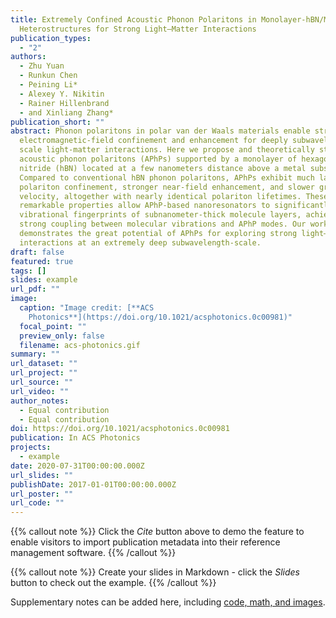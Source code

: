 ```yaml
---
title: Extremely Confined Acoustic Phonon Polaritons in Monolayer-hBN/Metal
  Heterostructures for Strong Light–Matter Interactions
publication_types:
  - "2"
authors:
  - Zhu Yuan
  - Runkun Chen
  - Peining Li*
  - Alexey Y. Nikitin
  - Rainer Hillenbrand
  - and Xinliang Zhang*
publication_short: ""
abstract: Phonon polaritons in polar van der Waals materials enable strong
  electromagnetic-field confinement and enhancement for deeply subwavelength
  scale light-matter interactions. Here we propose and theoretically study
  acoustic phonon polaritons (APhPs) supported by a monolayer of hexagonal boron
  nitride (hBN) located at a few nanometers distance above a metal substrate.
  Compared to conventional hBN phonon polaritons, APhPs exhibit much larger
  polariton confinement, stronger near-field enhancement, and slower group
  velocity, altogether with nearly identical polariton lifetimes. These
  remarkable properties allow APhP-based nanoresonators to significantly enhance
  vibrational fingerprints of subnanometer-thick molecule layers, achieving
  strong coupling between molecular vibrations and APhP modes. Our work
  demonstrates the great potential of APhPs for exploring strong light–matter
  interactions at an extremely deep subwavelength-scale.
draft: false
featured: true
tags: []
slides: example
url_pdf: ""
image:
  caption: "Image credit: [**ACS
    Photonics**](https://doi.org/10.1021/acsphotonics.0c00981)"
  focal_point: ""
  preview_only: false
  filename: acs-photonics.gif
summary: ""
url_dataset: ""
url_project: ""
url_source: ""
url_video: ""
author_notes:
  - Equal contribution
  - Equal contribution
doi: https://doi.org/10.1021/acsphotonics.0c00981
publication: In ACS Photonics
projects:
  - example
date: 2020-07-31T00:00:00.000Z
url_slides: ""
publishDate: 2017-01-01T00:00:00.000Z
url_poster: ""
url_code: ""
---
```


{{% callout note %}}
Click the *Cite* button above to demo the feature to enable visitors to import publication metadata into their reference management software.
{{% /callout %}}

{{% callout note %}}
Create your slides in Markdown - click the *Slides* button to check out the example.
{{% /callout %}}

Supplementary notes can be added here, including [code, math, and images](https://wowchemy.com/docs/writing-markdown-latex/).
